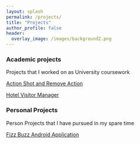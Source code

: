 ```yaml
---
layout: splash
permalink: /projects/
title: "Projects"
author_profile: false
header:
  overlay_image: /images/background2.png
---
```

### Academic projects
Projects that I worked on as University coursework

[Action Shot and Remove Action](https://lancelancezhang.github.io/MatlabImageEditor/)

[Hotel Visitor Manager](https://lancelancezhang.github.io/HotelVisitorManager/)

### Personal Projects
Person Projects that I have pursued in my spare time

[Fizz Buzz Android Application](https://lancelancezhang.github.io/AndroidFizzBuzz/)
